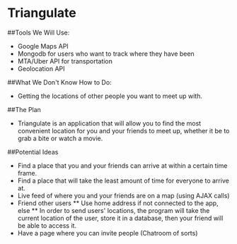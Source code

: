 # Triangulate

##Tools We Will Use:
* Google Maps API
* Mongodb for users who want to track where they have been
* MTA/Uber API for transportation
* Geolocation API

##What We Don't Know How to Do:
* Getting the locations of other people you want to meet up with.

##The Plan
* Triangulate is an application that will allow you to find the most
  convenient location for you and your friends to meet up, whether
  it be to grab a bite or watch a movie.

##Potential Ideas
* Find a place that you and your friends can arrive at within a certain
  time frame.
* Find a place that will take the least amount of time for everyone to
  arrive at.
* Live feed of where you and your friends are on a map (using AJAX calls)
* Friend other users
** Use home address if not connected to the app, else
** In order to send users' locations, the program will take the current
   location of the user, store it in a database, then your friend will
   be able to access it.
* Have a page where you can invite people (Chatroom of sorts)